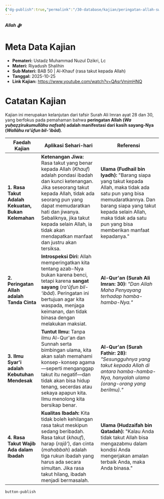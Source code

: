 ```yaml
---
{"dg-publish":true,"permalink":"/30-database/kajian/peringatan-allah-swt-adalah-tanda-cinta-nya/","tags":["kajian"]}
---
```


***Allah ﷻ*** 


# Meta Data Kajian 
<div><ul class="dataview list-view-ul"><li><span><strong>Pemateri:</strong> Ustadz Muhammad Nuzul Dzikri, Lc</span></li><li><span><strong>Materi:</strong> Riyadush Shalihin</span></li><li><span><strong>Sub Materi:</strong> BAB 50 | Al-Khauf (rasa takut kepada Allah)</span></li><li><span><strong>Tanggal:</strong> 2025-10-25</span></li><li><span><strong>Link Kajian:</strong> <a rel="noopener nofollow" class="external-link" href="https://www.youtube.com/watch?v=QAsrVmjmHNQ" target="_blank">https://www.youtube.com/watch?v=QAsrVmjmHNQ</a></span></li></ul></div>

# Catatan Kajian
Kajian ini merupakan kelanjutan dari tafsir Surah Ali Imran ayat 28 dan 30, yang berfokus pada pemahaman bahwa **peringatan Allah (_Wa yuḥaẓẓirukumullāhu nafsah_) adalah manifestasi dari kasih sayang-Nya (_Wallāhu ra'ūfun bil-'ibād_)**.

|**Faedah Kajian**|**Aplikasi Sehari-hari**|**Referensi**|
|---|---|---|
|**1. Rasa Takut Adalah Kekuatan, Bukan Kelemahan**|**Ketenangan Jiwa:** Rasa takut yang benar kepada Allah (_Khauf_) adalah pondasi ibadah dan kunci ketenangan. Jika seseorang takut kepada Allah, tidak ada seorang pun yang dapat memudaratkan hati dan jiwanya. Sebaliknya, jika takut kepada selain Allah, ia tidak akan mendapatkan manfaat dan justru akan tersiksa.|**Ulama (Fudhail bin Iyadh):** "Barang siapa yang takut kepada Allah, maka tidak ada satu pun yang bisa memudaratkannya. Dan barang siapa yang takut kepada selain Allah, maka tidak ada satu pun yang bisa memberikan manfaat kepadanya."|
|**2. Peringatan Allah adalah Tanda Cinta**|**Introspeksi Diri:** Allah memperingatkan kita tentang azab-Nya bukan karena benci, tetapi karena **sangat sayang** (_ra'ūfun bil-'ibād_). Peringatan ini bertujuan agar kita waspada, menjaga keimanan, dan tidak binasa dengan melakukan maksiat.|**Al-Qur'an (Surah Ali Imran: 30):** _"Dan Allah Maha Penyayang terhadap hamba-hamba-Nya."_|
|**3. Ilmu Syar'i adalah Kebutuhan Mendesak**|**Tuntut Ilmu:** Tanpa ilmu Al-Qur'an dan Sunnah serta bimbingan ulama, kita akan salah memahami konsep-konsep agama—seperti menganggap takut itu negatif—dan tidak akan bisa hidup tenang, secerdas atau sekaya apapun kita. Ilmu menolong kita bersikap benar.|**Al-Qur'an (Surah Fathir: 28):** _"Sesungguhnya yang takut kepada Allah di antara hamba-hamba-Nya, hanyalah ulama (orang-orang yang berilmu)."_|
|**4. Rasa Takut Wajib Ada dalam Ibadah**|**Kualitas Ibadah:** Kita tidak boleh kehilangan rasa takut meskipun sedang beribadah. Rasa takut (_khauf_), harap (_rajā'_), dan cinta (_mahabbah_) adalah tiga rukun ibadah yang harus ada secara simultan. Jika rasa takut hilang, ibadah menjadi bermasalah.|**Ulama (Hudzaifah bin Qatadah):** "Kalau Anda tidak takut Allah bisa mengazabmu dalam kondisi Anda mengerjakan amalan terbaik Anda, maka Anda binasa."|
 
 
 `button-publish`